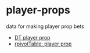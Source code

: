# player-props
data for making player prop bets

* [DT player prop](https://nntrn.shinyapps.io/nfl-player-prop-2/)
* [rpivotTable: player prop](https://nntrn.shinyapps.io/nfl-pivot-player-prop/)

